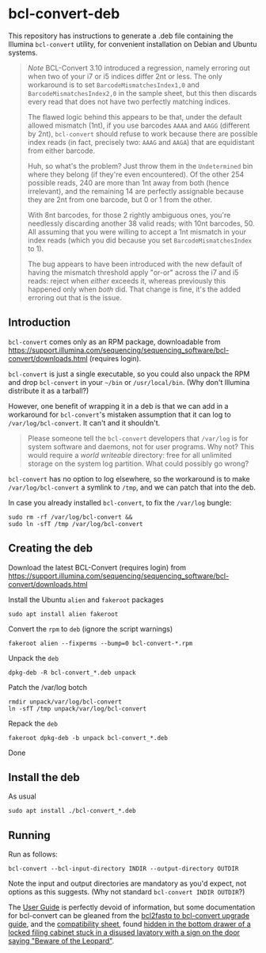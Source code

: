# bcl-convert-deb

This repository has instructions to generate a .deb file containing the
Illumina `bcl-convert` utility, for convenient installation on Debian and
Ubuntu systems.

> *Note* BCL-Convert 3.10 introduced a regression, namely erroring out when
> two of your i7 or i5 indices differ 2nt or less.  The only workaround is
> to set `BarcodeMismatchesIndex1,0` and `BarcodeMismatchesIndex2,0` in the
> sample sheet, but this then discards every read that does not have two
> perfectly matching indices.
>
> The flawed logic behind this appears to be that, under the default allowed
> mismatch (1nt), if you use barcodes `AAAA` and `AAGG` (different by 2nt),
> `bcl-convert` should refuse to work because there are possible index reads
> (in fact, precisely two: `AAAG` and `AAGA`) that are equidistant from
> either barcode.
>
> Huh, so what's the problem?  Just throw them in the `Undetermined` bin
> where they belong (if they're even encountered).  Of the other 254 possible
> reads, 240 are more than 1nt away from both (hence irrelevant), and the
> remaining 14 are perfectly assignable because they are 2nt from one barcode,
> but 0 or 1 from the other.
>
> With 8nt barcodes, for those 2 rightly ambiguous ones, you're needlessly
> discarding another 38 valid reads; with 10nt barcodes, 50.  All assuming
> that you were willing to accept a 1nt mismatch in your index reads (which
> you did because you set `BarcodeMismatchesIndex` to 1).
>
> The bug appears to have been introduced with the new default of having the
> mismatch threshold apply "or-or" across the i7 and i5 reads: reject when
> _either_ exceeds it, whereas previously this happened only when _both_ did.
> That change is fine, it's the added erroring out that is the issue.


## Introduction

`bcl-convert` comes only as an RPM package, downloadable from
<https://support.illumina.com/sequencing/sequencing_software/bcl-convert/downloads.html>
(requires login).

`bcl-convert` is just a single executable, so you could also unpack the RPM
and drop `bcl-convert` in your `~/bin` or `/usr/local/bin`.  (Why don't
Illumina distribute it as a tarball?)

However, one benefit of wrapping it in a deb is that we can add in a workaround
for `bcl-convert`'s mistaken assumption that it can log to `/var/log/bcl-convert`.
It can't and it shouldn't.

> Please someone tell the `bcl-convert` developers that `/var/log` is for
> system software and daemons, not for user programs.  Why not?  This would
> require a _world writeable_ directory: free for all unlimited storage on
> the system log partition.  What could possibly go wrong?

`bcl-convert` has no option to log elsewhere, so the workaround is to make
`/var/log/bcl-convert` a symlink to `/tmp`, and we can patch that into the
deb.

In case you already installed `bcl-convert`, to fix the `/var/log` bungle:

    sudo rm -rf /var/log/bcl-convert &&
    sudo ln -sfT /tmp /var/log/bcl-convert


## Creating the deb

Download the latest BCL-Convert (requires login) from
<https://support.illumina.com/sequencing/sequencing_software/bcl-convert/downloads.html>

Install the Ubuntu `alien` and `fakeroot` packages

    sudo apt install alien fakeroot

Convert the `rpm` to `deb` (ignore the script warnings)

    fakeroot alien --fixperms --bump=0 bcl-convert-*.rpm

Unpack the `deb`

    dpkg-deb -R bcl-convert_*.deb unpack

Patch the /var/log botch

    rmdir unpack/var/log/bcl-convert
    ln -sfT /tmp unpack/var/log/bcl-convert

Repack the `deb`

    fakeroot dpkg-deb -b unpack bcl-convert_*.deb

Done


## Install the deb

As usual

    sudo apt install ./bcl-convert_*.deb


## Running

Run as follows:

    bcl-convert --bcl-input-directory INDIR --output-directory OUTDIR

Note the input and output directories are mandatory as you'd expect, not
options as this suggests.  (Why not standard `bcl-convert INDIR OUTDIR`?)

The [User Guide](https://support-docs.illumina.com/SW/BCL_Convert/Content/SW/FrontPages/BCL_Convert.htm)
is perfectly devoid of information, but some documentation for bcl-convert can be gleaned from the
[bcl2fastq to bcl-convert upgrade guide](https://support.illumina.com/bulletins/2020/10/upgrading-from-bcl2fastq-to-bcl-convert.html),
and the [compatibility sheet](https://support.illumina.com/sequencing/sequencing_software/bcl-convert/compatibility.html),
found [hidden in the bottom drawer of a locked filing cabinet stuck in a disused lavatory with a sign on the door saying
"Beware of the Leopard"](http://www.goodreads.com/quotes/40705-but-the-plans-were-on-display-on-display-i-eventually).

